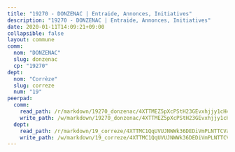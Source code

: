 ```yaml
---
title: "19270 - DONZENAC | Entraide, Annonces, Initiatives"
description: "19270 - DONZENAC | Entraide, Annonces, Initiatives"
date: 2020-01-11T14:09:21+09:00
collapsible: false
layout: commune
comm:
  nom: "DONZENAC"
  slug: donzenac
  cp: "19270"
dept:
  nom: "Corrèze"
  slug: correze
  num: "19"
peerpad:
  comm:
    read_path: /r/markdown/19270_donzenac/4XTTMEZ5pXcPStH23GEvxhjjy1cH49GzMvJdDG6seDgPtDF2b
    write_path: /w/markdown/19270_donzenac/4XTTMEZ5pXcPStH23GEvxhjjy1cH49GzMvJdDG6seDgPtDF2b-K3TgV4qeAp2wdotNMh9RbBaTkEcpNnqRPtLATrbcxAqeNrxRivHUKFnV6fRw3NEjrVJty81b7FLNnod4tWq2Xi93YVEvBRz4UPDyMAkgxdnAckCz9MWh5Swpnzz2JmRMAQ9EQ7Qo
  dept:
    read_path: /r/markdown/19_correze/4XTTMC1QqUVUJNWWk36DEDiVmPLNTTCVay5E5gwEvpSf36VsS
    write_path: /w/markdown/19_correze/4XTTMC1QqUVUJNWWk36DEDiVmPLNTTCVay5E5gwEvpSf36VsS-K3TgUzu4fqyixiBZaA5Ejd2iCC9xJnV2MqYc8L2r22c4qVWWx9VnJmMAAFTQjLmwLDBGZ9pgHdAtPGZHV6pZb6y2bhgaqXFUJ1Fp1QgihzJpszTr9ow8JcXoeYzTUZfY7Rzzn9sS
---
```


